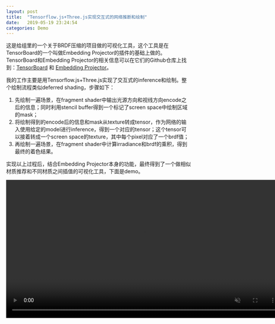 ```yaml
---
layout: post
title:  "Tensorflow.js+Three.js实现交互式的网络推断和绘制"
date:   2019-05-19 23:24:54
categories: Demo
---
```

这是给组里的一个关于BRDF压缩的项目做的可视化工具，这个工具是在TensorBoard的一个叫做Embedding Projector的插件的基础上做的。TensorBoard和Embedding Projector的相关信息可以在它们的Github仓库上找到：[TensorBoard] 和 [Embedding Projector]。

[TensorBoard]: https://github.com/tensorflow/tensorboard
[Embedding Projector]: https://github.com/tensorflow/tensorboard/tree/master/tensorboard/plugins/projector

我的工作主要是用Tensorflow.js+Three.js实现了交互式的inference和绘制。整个绘制流程类似deferred shading，步骤如下：
1. 先绘制一遍场景，在fragment shader中输出光源方向和视线方向encode之后的信息；同时利用stencil buffer得到一个标记了screen space中绘制区域的mask；
2. 将绘制得到的encode后的信息和mask从texture转成tensor，作为网络的输入使用给定的model进行inference，得到一个对应的tensor；这个tensor可以接着转成一个screen space的texture，其中每个pixel对应了一个brdf值；
3. 再绘制一遍场景，在fragment shader中计算irradiance和brdf的乘积，得到最终的着色结果。

实现以上过程后，结合Embedding Projector本身的功能，最终得到了一个做相似材质推荐和不同材质之间插值的可视化工具，下面是demo。

<video width="750px" muted controls>
    <source src="/images/BRDF/brdf.mp4" type="video/mp4">
    <p>Your browser does not support the video element.</p>
</video>